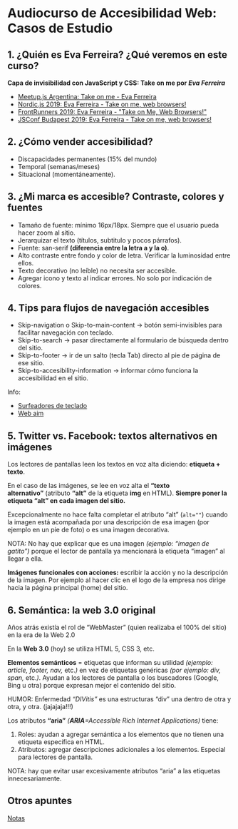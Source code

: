 # Audiocurso de Accesibilidad Web: Casos de Estudio

## 1. ¿Quién es Eva Ferreira? ¿Qué veremos en este curso?

**Capa de invisibilidad con JavaScript y CSS: Take on me por _Eva Ferreira_**

- [Meetup.js Argentina: Take on me - Eva Ferreira](https://youtu.be/pAgDRCQLwQs)
- [Nordic.js 2019: Eva Ferreira - Take on me, web browsers!](https://youtu.be/kPEdQU-LEB4)
- [FrontRunners 2019: Eva Ferreira - "Take on Me, Web Browsers!"](https://youtu.be/11DHJISR3b8)
- [JSConf Budapest 2019: Eva Ferreira - Take on me, web browsers!](https://youtu.be/d4gSor3KyIw)

## 2. ¿Cómo vender accesibilidad?

- Discapacidades permanentes (15% del mundo)
- Temporal (semanas/meses)
- Situacional (momentáneamente).

## 3. ¿Mi marca es accesible? Contraste, colores y fuentes

- Tamaño de fuente: mínimo 16px/18px. Siempre que el usuario pueda hacer zoom al sitio.
- Jerarquizar el texto (títulos, subtitulo y pocos párrafos).
- Fuente: san-serif **(diferencia entre la letra a y la o)**.
- Alto contraste entre fondo y color de letra. Verificar la luminosidad entre ellos.
- Texto decorativo (no leíble) no necesita ser accesible.
- Agregar icono y texto al indicar errores. No solo por indicación de colores.

## 4. Tips para flujos de navegación accesibles

- Skip-navigation o Skip-to-main-content → botón semi-invisibles para facilitar navegación con teclado.
- Skip-to-search → pasar directamente al formulario de búsqueda dentro del sitio.
- Skip-to-footer → ir de un salto (tecla Tab) directo al pie de página de ese sitio.
- Skip-to-accesibility-information → informar cómo funciona la accesibilidad en el sitio.

Info:

- [Surfeadores de teclado](https://static.platzi.com/media/public/uploads/clase-4-script_4890012a-40c2-4fb2-983a-24d4ef20b2b2.pdf)
- [Web aim](https://webaim.org/techniques/css/invisiblecontent/)

## 5. Twitter vs. Facebook: textos alternativos en imágenes

Los lectores de pantallas leen los textos en voz alta diciendo: **etiqueta + texto**.

En el caso de las imágenes, se lee en voz alta el **“texto alternativo”** (atributo **“alt”** de la etiqueta **img** en HTML). **Siempre poner la etiqueta “alt” en cada imagen del sitio.**

Excepcionalmente no hace falta completar el atributo “alt” (`alt=""`) cuando la imagen está acompañada por una descripción de esa imagen (por ejemplo en un pie de foto) o es una imagen decorativa.

NOTA: No hay que explicar que es una imagen _(ejemplo: “imagen de gatito”)_ porque el lector de pantalla ya mencionará la etiqueta “imagen” al llegar a ella.

**Imágenes funcionales con acciones:** escribir la acción y no la descripción de la imagen. Por ejemplo al hacer clic en el logo de la empresa nos dirige hacia la página principal (home) del sitio.

## 6. Semántica: la web 3.0 original

Años atrás existía el rol de “WebMaster” (quien realizaba el 100% del sitio) en la era de la Web 2.0

En la **Web 3.0** (hoy) se utiliza HTML 5, CSS 3, etc.

**Elementos semánticos** = etiquetas que informan su utilidad _(ejemplo: article, footer, nav,_ etc._)_ en vez de etiquetas genéricas _(por ejemplo: div, span,_ etc._)_. Ayudan a los lectores de pantalla o los buscadores (Google, Bing u otra) porque expresan mejor el contenido del sitio.

HUMOR: Enfermedad _“DIVitis”_ es una estructuras “div” una dentro de otra y otra, y otra. (jajajaja!!!)

Los atributos **“aria”** _(**ARIA**=Accessible Rich Internet Applications)_ tiene:

1. Roles: ayudan a agregar semántica a los elementos que no tienen una etiqueta específica en HTML.
2. Atributos: agregar descripciones adicionales a los elementos. Especial para lectores de pantalla.

NOTA: hay que evitar usar excesivamente atributos “aria” a las etiquetas innecesariamente.

## Otros apuntes

[Notas](https://docs.google.com/document/d/1KeMnNaJnbblMd1F3X6BM9Cq7iz1U9MaG24Nib_BdBaU/edit#heading=h.af2fcrphgifu)
